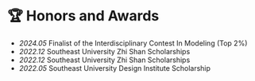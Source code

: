 # 🏆 Honors and Awards
- *2024.05* Finalist of the Interdisciplinary Contest In Modeling (Top 2%)
- *2022.12* Southeast University Zhi Shan Scholarships
- *2022.12* Southeast University Zhi Shan Scholarships
- *2022.05* Southeast University Design Institute Scholarship